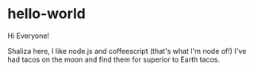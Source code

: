 # hello-world

Hi Everyone!

Shaliza here, I like node.js and coffeescript (that's what I'm node of!)
I've had tacos on the moon and find them for superior to Earth tacos.
